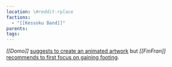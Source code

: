 ```yaml
---
location: \#reddit-rplace
factions:
  - "[[Kessoku Band]]"
parents: 
tags: 
---
```

*[[Domo]]* [suggests to create an animated artwork](https://discord.com/channels/1093664259273130084/1131230952119615600/1131456395783458847) but *[[FinFran]]* [recommends to first focus on gaining footing](https://discord.com/channels/1093664259273130084/1131230952119615600/1131457897713385542).
